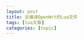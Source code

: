 ```yaml
---
layout: post
title: 反编译OpenWrt的Lua文件 
tags: [lua文章]
categories: [topic]
---
```

<div id="md_content_2" class="md_content" style="min-height: 50px;"><textarea id="append-test" style="display:none;">![](https://xiaokou.top/usr/uploads/md/1569651126274.png)
先是今天的主角，极路由。

获取root权限然后拿到web源码，找到对应文件

![](https://xiaokou.top/usr/uploads/md/1569651204062.png)

![](https://xiaokou.top/usr/uploads/md/1569651262766.png)
![](https://xiaokou.top/usr/uploads/md/1569651242403.png)

![](https://xiaokou.top/usr/uploads/md/1569651287367.png)
确认了是lua 5.1以后，google找到了[文章](http://ju.outofmemory.cn/entry/356320)，根据内容操作发现了一些问题，最后也都解决了，在这里做一个记录。
首先
1. Lua有一种预编译机制，能够把文本代码预编译成Bytecode/Opcode 提高解析、执行速度，降低内存占用
2. 原版Lua（Vanilla Lua）默认的Bytecode的字节结构和OpenWrt的并不相同，因为OpenWrt为了一系列需要，在截止我写此文时候， 在Lua5.1.5的版本主线上 ， 对原版的LUA引擎打了补丁 ， 导致其产生的字节码和原版的Lua产生的并不一样 ，（ http://lua-users.org/lists/lua-l/2012-06/msg00065.html ），因此也不能使用原版的Lua引擎解释，会报类似 bad header in precompiled chunk 的错误
3. 本机尝试逆向原版的Lua产生的LuaC， 使用这个 luadec 项目 无任何问题   ，但是逆向Openwrt上的luaC失败， 所以需要在Openwrt的Patch过的Lua lib的基础上 ，编译luadec

如果是常规的lua文件 使用Unluac就可以。
但是我们的这个luac文件是openwrt处理后的，也就不能使用常规的unluac，需要手动打补丁。

4. 过程
```
 #安装依赖
sudo apt install libncurses-dev libreadline-dev
#获得luadec源码
git clone https://github.com/viruscamp/luadec
cd luadec
git submodule update --init lua-5.1
#下面开始不同
ref=master
patch_dir=patches.$ref
mkdir $patch_dir &amp;&amp; cd $patch_dir
#如下命令需要grep支持pcre正则，如果不支持，请自己手动处理把。 
patchs=$(curl -sSL -H &#39;Accept: application/vnd.github.v3+json&#39; &#39;https://api.github.com/repos/openwrt/openwrt/contents/package/utils/lua/patches?ref=&#39;&#34;$ref&#34; |grep -oP &#39;name&#34;s*:s*&#34;.*.patch&#39; |grep -oP &#39;d+.*.patch&#39;)
#下载补丁文件
#这里的补丁如果下载不成功，可以访问https://github.com/openwrt/openwrt/tree/master/package/utils/lua/patches-host
手动下载替换。
for p in $patchs;do  
wget &#39;https://github.com/openwrt-mirror/openwrt/raw/&#39;&#34;$ref&#34;&#39;/package/utils/lua/patches/&#39;${p}  -O $p; 
done
cd ../lua-5.1
#打上补丁
for i in ../${patch_dir}/*.patch; do patch -p1 &lt;$i ; done
make linux
```
根据原文内的提示：
`需要修改Makefile 给CFLAGS加上 -fPIC 选项 另外，为了使得Patch过后生成的so文件带版本号，还需要加上版本，最终生成的是如下的lua-5.1/src/Makefile的补丁 `


这里修改的是lua-5.1/src下的Makefile


```
--- Makefile.bak	2018-05-29 18:04:44.979014076 +0800
+++ Makefile	2018-05-29 18:21:35.110112120 +0800
@@ -8,7 +8,7 @@
 PLAT= none
 
 CC= gcc
-CFLAGS= -O2 -Wall $(MYCFLAGS)
+CFLAGS=  -fPIC -O2 -Wall $(MYCFLAGS)
 AR= ar rcu
 RANLIB= ranlib
 RM= rm -f
@@ -18,7 +18,7 @@
 MYLDFLAGS=
 MYLIBS=
 # USE_READLINE=1
-
+PKG_VERSION = 5.1.5
 # == END OF USER SETTINGS. NO NEED TO CHANGE ANYTHING BELOW THIS LINE =========
 
 PLATS= aix ansi bsd freebsd generic linux macosx mingw posix solaris
 #由于openwrt中的lua默认情况下是通过动态链接库进行编译，会出现找不到函数体的错误，参考源码中的设置，将对lua库的连接改为静态：
 
  $(LUA_T): $(LUA_O) $(LUA_A)
	$(CC) -o $@ -L. -llua $(MYLDFLAGS) $(LUA_O) $(LUA_A) $(LIBS)

$(LUAC_T): $(LUAC_O) $(LUA_A)
	$(CC) -o $@ -L. -llua $(MYLDFLAGS) $(LUAC_O) $(LUA_A) $(LIBS)

```


做完这些以后，执行一下操作完成编译
make linux
export LD_LIBRARY_PATH=`pwd`/src/
cd ../luadec
make LUAVER=5.1

5. 反编译luci-indexcache
![](https://xiaokou.top/usr/uploads/md/1569652208101.png)


</textarea></div>